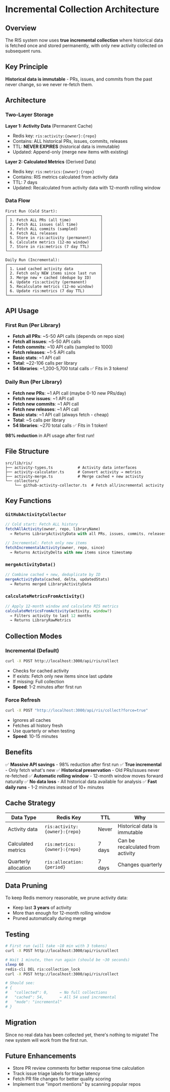 # Incremental Collection Architecture

## Overview

The RIS system now uses **true incremental collection** where historical data is fetched once and stored permanently, with only new activity collected on subsequent runs.

## Key Principle

**Historical data is immutable** - PRs, issues, and commits from the past never change, so we never re-fetch them.

## Architecture

### Two-Layer Storage

**Layer 1: Activity Data** (Permanent Cache)
- Redis key: `ris:activity:{owner}:{repo}`
- Contains: ALL historical PRs, issues, commits, releases
- TTL: **NEVER EXPIRES** (historical data is immutable)
- Updated: Append-only (merge new items with existing)

**Layer 2: Calculated Metrics** (Derived Data)
- Redis key: `ris:metrics:{owner}:{repo}`
- Contains: RIS metrics calculated from activity data
- TTL: 7 days
- Updated: Recalculated from activity data with 12-month rolling window

### Data Flow

```
First Run (Cold Start):
┌─────────────────────────────────────────┐
│ 1. Fetch ALL PRs (all time)             │
│ 2. Fetch ALL issues (all time)          │
│ 3. Fetch ALL commits (sampled)          │
│ 4. Fetch ALL releases                   │
│ 5. Store in ris:activity (permanent)    │
│ 6. Calculate metrics (12-mo window)     │
│ 7. Store in ris:metrics (7 day TTL)     │
└─────────────────────────────────────────┘

Daily Run (Incremental):
┌─────────────────────────────────────────┐
│ 1. Load cached activity data            │
│ 2. Fetch only NEW items since last run  │
│ 3. Merge new + cached (dedupe by ID)    │
│ 4. Update ris:activity (permanent)      │
│ 5. Recalculate metrics (12-mo window)   │
│ 6. Update ris:metrics (7 day TTL)       │
└─────────────────────────────────────────┘
```

## API Usage

### First Run (Per Library)
- **Fetch all PRs**: ~5-50 API calls (depends on repo size)
- **Fetch all issues**: ~5-50 API calls
- **Fetch commits**: ~10 API calls (sampled to 1000)
- **Fetch releases**: ~1-5 API calls
- **Basic stats**: ~1 API call
- **Total**: ~22-106 calls per library
- **54 libraries**: ~1,200-5,700 total calls ✅ Fits in 3 tokens!

### Daily Run (Per Library)
- **Fetch new PRs**: ~1 API call (maybe 0-10 new PRs/day)
- **Fetch new issues**: ~1 API call
- **Fetch new commits**: ~1 API call
- **Fetch new releases**: ~1 API call
- **Basic stats**: ~1 API call (always fetch - cheap)
- **Total**: ~5 calls per library
- **54 libraries**: ~270 total calls ✅ Fits in 1 token!

**98% reduction** in API usage after first run!

## File Structure

```
src/lib/ris/
├── activity-types.ts           # Activity data interfaces
├── activity-calculator.ts      # Convert activity → metrics
├── activity-merge.ts           # Merge cached + new activity
└── collectors/
    └── github-activity-collector.ts  # Fetch all/incremental activity
```

## Key Functions

### `GitHubActivityCollector`

```typescript
// Cold start: Fetch ALL history
fetchAllActivity(owner, repo, libraryName)
  → Returns LibraryActivityData with all PRs, issues, commits, releases

// Incremental: Fetch only new items
fetchIncrementalActivity(owner, repo, since)
  → Returns ActivityDelta with new items since timestamp
```

### `mergeActivityData()`

```typescript
// Combine cached + new, deduplicate by ID
mergeActivityData(cached, delta, updatedStats)
  → Returns merged LibraryActivityData
```

### `calculateMetricsFromActivity()`

```typescript
// Apply 12-month window and calculate RIS metrics
calculateMetricsFromActivity(activity, window?)
  → Filters activity to last 12 months
  → Returns LibraryRawMetrics
```

## Collection Modes

### Incremental (Default)
```bash
curl -X POST http://localhost:3000/api/ris/collect
```

- Checks for cached activity
- If exists: Fetch only new items since last update
- If missing: Full collection
- **Speed**: 1-2 minutes after first run

### Force Refresh
```bash
curl -X POST "http://localhost:3000/api/ris/collect?force=true"
```

- Ignores all caches
- Fetches all history fresh
- Use quarterly or when testing
- **Speed**: 10-15 minutes

## Benefits

✅ **Massive API savings** - 98% reduction after first run
✅ **True incremental** - Only fetch what's new
✅ **Historical preservation** - Old PRs/issues never re-fetched
✅ **Automatic rolling window** - 12-month window moves forward naturally
✅ **No data loss** - All historical data available for analysis
✅ **Fast daily runs** - 1-2 minutes instead of 10+ minutes

## Cache Strategy

| Data Type | Redis Key | TTL | Why |
|-----------|-----------|-----|-----|
| Activity data | `ris:activity:{owner}:{repo}` | Never | Historical data is immutable |
| Calculated metrics | `ris:metrics:{owner}:{repo}` | 7 days | Can be recalculated from activity |
| Quarterly allocation | `ris:allocation:{period}` | 7 days | Changes quarterly |

## Data Pruning

To keep Redis memory reasonable, we prune activity data:
- Keep last **3 years** of activity
- More than enough for 12-month rolling window
- Pruned automatically during merge

## Testing

```bash
# First run (will take ~10 min with 3 tokens)
curl -X POST http://localhost:3000/api/ris/collect

# Wait 1 minute, then run again (should be ~30 seconds)
sleep 60
redis-cli DEL ris:collection_lock
curl -X POST http://localhost:3000/api/ris/collect

# Should see:
# {
#   "collected": 0,     ← No full collections
#   "cached": 54,       ← All 54 used incremental
#   "mode": "incremental"
# }
```

## Migration

Since no real data has been collected yet, there's nothing to migrate! The new system will work from the first run.

## Future Enhancements

- Store PR review comments for better response time calculation
- Track issue triage labels for triage latency
- Fetch PR file changes for better quality scoring
- Implement true "import mentions" by scanning popular repos
